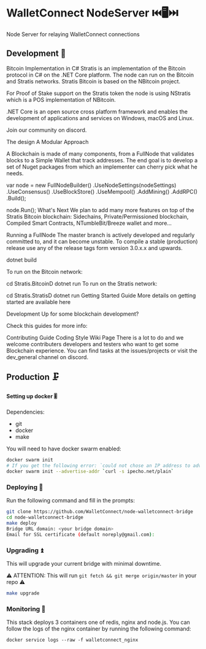# WalletConnect NodeServer ⏮️🖥️⏭️

Node Server for relaying WalletConnect connections

## Development 🧪

Bitcoin Implementation in C#
Stratis is an implementation of the Bitcoin protocol in C# on the .NET Core platform.
The node can run on the Bitcoin and Stratis networks.
Stratis Bitcoin is based on the NBitcoin project.

For Proof of Stake support on the Stratis token the node is using NStratis which is a POS implementation of NBitcoin.

.NET Core is an open source cross platform framework and enables the development of applications and services on Windows, macOS and Linux.

Join our community on discord.

The design
A Modular Approach

A Blockchain is made of many components, from a FullNode that validates blocks to a Simple Wallet that track addresses. The end goal is to develop a set of Nuget packages from which an implementer can cherry pick what he needs.


  var node = new FullNodeBuilder()
   .UseNodeSettings(nodeSettings)
   .UseConsensus()
   .UseBlockStore()
   .UseMempool()
   .AddMining()
   .AddRPC()
   .Build();

  node.Run();
What's Next
We plan to add many more features on top of the Stratis Bitcoin blockchain: Sidechains, Private/Permissioned blockchain, Compiled Smart Contracts, NTumbleBit/Breeze wallet and more...

Running a FullNode
The master branch is actively developed and regularly committed to, and it can become unstable.
To compile a stable (production) release use any of the release tags form version 3.0.x.x and upwards.

dotnet build

To run on the Bitcoin network:

cd Stratis.BitcoinD
dotnet run
To run on the Stratis network:

cd Stratis.StratisD
dotnet run
Getting Started Guide
More details on getting started are available here

Development
Up for some blockchain development?

Check this guides for more info:

Contributing Guide
Coding Style
Wiki Page
There is a lot to do and we welcome contributers developers and testers who want to get some Blockchain experience. You can find tasks at the issues/projects or visit the dev_general channel on discord.

## Production 🗜️

#### Setting up docker 🎚️

Dependencies:
- git
- docker
- make

You will need to have docker swarm enabled:

```bash
docker swarm init
# If you get the following error: `could not chose an IP address to advertise...`. You can do the following:
docker swarm init --advertise-addr `curl -s ipecho.net/plain`
```

### Deploying 🚀

Run the following command and fill in the prompts:

```bash
git clone https://github.com/WalletConnect/node-walletconnect-bridge
cd node-walletconnect-bridge
make deploy
Bridge URL domain: <your bridge domain>
Email for SSL certificate (default noreply@gmail.com):
```


### Upgrading ⏫

This will upgrade your current bridge with minimal downtime. 

⚠️ ATTENTION: This will run `git fetch && git merge origin/master` in your repo ⚠️

```bash
make upgrade
```

### Monitoring 📜

This stack deploys 3 containers one of redis, nginx and node.js. You can follow the logs of the nginx container by running the following command:

```
docker service logs --raw -f walletconnect_nginx
```
